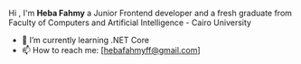 Hi , I'm **Heba Fahmy** a Junior Frontend developer and a fresh graduate from Faculty of Computers and Artificial Intelligence - Cairo University
- 🌱 I’m currently learning .NET Core
- 📫 How to reach me: [hebafahmyff@gmail.com]
<!--
**HebaFahmy99/HebaFahmy99** is a ✨ _special_ ✨ repository because its `README.md` (this file) appears on your GitHub profile.

Here are some ideas to get you started:

- 🔭 I’m currently working on ...
- 🌱 I’m currently learning ...
- 👯 I’m looking to collaborate on ...
- 🤔 I’m looking for help with ...
- 💬 Ask me about ...
- 📫 How to reach me: ...
- 😄 Pronouns: ...
- ⚡ Fun fact: ...    
-->    
